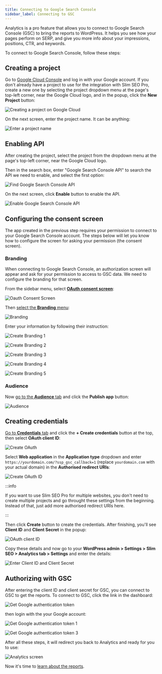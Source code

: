 ```yaml
---
title: Connecting to Google Search Console
sidebar_label: Connecting to GSC
---
```


Analytics is a pro feature that allows you to connect to Google Search Console (GSC) to bring the reports to WordPress. It helps you see how your pages perform on SERP, and give you more info about your impressions, positions, CTR, and keywords.

To connect to Google Search Console, follow these steps:

## Creating a project

Go to [Google Cloud Console](https://console.cloud.google.com/) and log in with your Google account. If you don't already have a project to use for the integration with Slim SEO Pro, create a new one by selecting the project dropdown menu at the page's top-left corner, near the Google Cloud logo, and in the popup, click the **New Project** button:

![Creating a project on Google Cloud](img/create-project.png)

On the next screen, enter the project name. It can be anything:

![Enter a project name](img/project-name.png)

## Enabling API

After creating the project, select the project from the dropdown menu at the page's top-left corner, near the Google Cloud logo.

Then in the search box, enter "Google Search Console API" to search the API we need to enable, and select the first option:

![Find Google Search Console API](img/search-api.png)

On the next screen, click **Enable** button to enable the API.

![Enable Google Search Console API](img/enable-gsc-api.png)

## Configuring the consent screen

The app created in the previous step requires your permission to connect to your Google Search Console account. The steps below will let you know how to configure the screen for asking your permission (the consent screen).

### Branding

When connecting to Google Search Console, an authorization screen will appear and ask for your permission to access to GSC data. We need to configure the branding for that screen.

From the sidebar menu, select [**OAuth consent screen**](https://console.cloud.google.com/auth/overview):

![Oauth Consent Screen](img/oauth-consent-screen.png)

Then [select the **Branding** menu](https://console.cloud.google.com/auth/branding):

![Branding](img/branding.png)

Enter your information by following their instruction:

![Create Branding 1](img/create-branding-1.png)

![Create Branding 2](img/create-branding-2.png)

![Create Branding 3](img/create-branding-3.png)

![Create Branding 4](img/create-branding-4.png)

![Create Branding 5](img/create-branding-5.png)

### Audience

Now [go to the **Audience** tab](https://console.cloud.google.com/auth/audience) and click the **Publish app** button:

![Audience](img/publish-app.png)

## Creating credentials

[Go to **Credentials** tab](https://console.cloud.google.com/apis/credentials) and click the **+ Create credentials** button at the top, then select **OAuth client ID**:

![Create OAuth](img/create-credentials-oauth.png)

Select **Web application** in the **Application type** dropdown and enter `https://yourdomain.com/?ssp_gsc_callback=1` (replace `yourdomain.com` with your actual domain) in the **Authorised redirect URIs**:

![Create OAuth ID](img/create-oauth.png)

:::info

If you want to use Slim SEO Pro for multiple websites, you don't need to create multiple projects and go throught these settings from the beginning. Instead of that, just add more authorised redirect URIs here.

:::

Then click **Create** button to create the credentials. After finishing, you'll see **Client ID** and **Client Secret** in the popup:

![OAuth client ID](img/oauth-info.png)

Copy these details and now go to your **WordPress admin > Settings > Slim SEO > Analytics tab > Settings** and enter the details:

![Enter Client ID and Client Secret](img/enter-client-id-and-secret.png)

## Authorizing with GSC

After entering the client ID and client secret for GSC, you can connect to GSC to get the reports. To connect to GSC, click the link in the dashboard:

![Get Google authentication token](img/login-google-to-get-authentication-token.png)

then login with the your Google account:

![Get Google authentication token 1](img/get-authentication-token-1.png)

![Get Google authentication token 3](img/get-authentication-token-3.png)

After all these steps, it will redirect you back to Analytics and ready for you to use:

![Analytics screen](img/analytics-screen.png)

Now it's time to [learn about the reports](/slim-seo-pro/analytics/reports/).